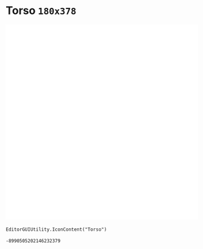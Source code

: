 # Torso `180x378`
<img src="/img/Torso.png" width=512 height=512>

``` CSharp
EditorGUIUtility.IconContent("Torso")
```
```
-8990505202146232379
```
